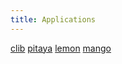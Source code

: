 ```yaml
---
title: Applications
---
```


[clib](https://github.com/mvllow/clib)
[pitaya](https://github.com/mvllow/pitaya)
[lemon](https://github.com/mvllow/lemon)
[mango](https://github.com/mvllow/mango)
